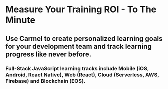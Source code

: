 # Measure Your Training ROI - To The Minute

## Use Carmel to create personalized learning goals for your development team and track **learning progress** like never before.

### **Full-Stack JavaScript** learning tracks include **Mobile** (iOS, Android, React Native), **Web** (React), **Cloud** (Serverless, AWS, Firebase) and **Blockchain** (EOS).

